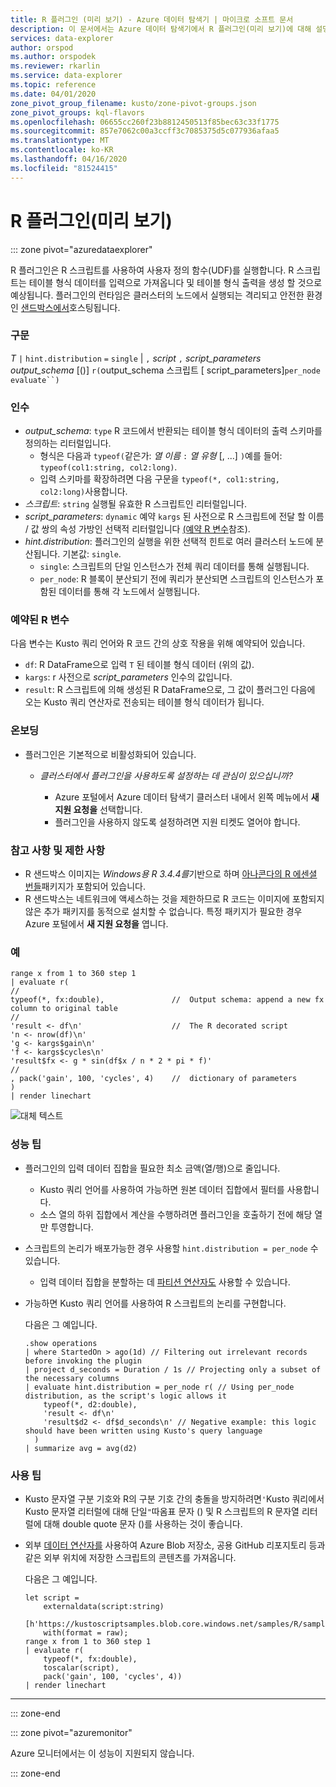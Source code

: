 ```yaml
---
title: R 플러그인 (미리 보기) - Azure 데이터 탐색기 | 마이크로 소프트 문서
description: 이 문서에서는 Azure 데이터 탐색기에서 R 플러그인(미리 보기)에 대해 설명합니다.
services: data-explorer
author: orspod
ms.author: orspodek
ms.reviewer: rkarlin
ms.service: data-explorer
ms.topic: reference
ms.date: 04/01/2020
zone_pivot_group_filename: kusto/zone-pivot-groups.json
zone_pivot_groups: kql-flavors
ms.openlocfilehash: 06655cc260f23b8812450513f85bec63c33f1775
ms.sourcegitcommit: 857e7062c00a3ccff3c7085375d5c077936afaa5
ms.translationtype: MT
ms.contentlocale: ko-KR
ms.lasthandoff: 04/16/2020
ms.locfileid: "81524415"
---
```

# <a name="r-plugin-preview"></a>R 플러그인(미리 보기)

::: zone pivot="azuredataexplorer"

R 플러그인은 R 스크립트를 사용하여 사용자 정의 함수(UDF)를 실행합니다. R 스크립트는 테이블 형식 데이터를 입력으로 가져옵니다 및 테이블 형식 출력을 생성 할 것으로 예상됩니다.
플러그인의 런타임은 클러스터의 노드에서 실행되는 격리되고 안전한 환경인 [샌드박스에서](../concepts/sandboxes.md)호스팅됩니다.

### <a name="syntax"></a>구문

*T* `|` `hint.distribution` `=` `single` | `,` *script* `,` *script_parameters* *output_schema* [()] `r(`output_schema 스크립트 [ script_parameters]`per_node` `evaluate``)`


### <a name="arguments"></a>인수

* *output_schema*: `type` R 코드에서 반환되는 테이블 형식 데이터의 출력 스키마를 정의하는 리터럴입니다.
    * 형식은 다음과 `typeof(`같은가: *열 이름* `:` *열 유형* [, ...] `)`예를 들어: `typeof(col1:string, col2:long)`.
    * 입력 스키마를 확장하려면 다음 구문을 `typeof(*, col1:string, col2:long)`사용합니다.
* *스크립트*: `string` 실행될 유효한 R 스크립트인 리터럴입니다.
* *script_parameters*: `dynamic` 예약 `kargs` 된 사전으로 R 스크립트에 전달 할 이름 / 값 쌍의 속성 가방인 선택적 리터럴입니다 [(예약 R 변수](#reserved-r-variables)참조).
* *hint.distribution*: 플러그인의 실행을 위한 선택적 힌트로 여러 클러스터 노드에 분산됩니다.
   기본값: `single`.
    * `single`: 스크립트의 단일 인스턴스가 전체 쿼리 데이터를 통해 실행됩니다.
    * `per_node`: R 블록이 분산되기 전에 쿼리가 분산되면 스크립트의 인스턴스가 포함된 데이터를 통해 각 노드에서 실행됩니다.


### <a name="reserved-r-variables"></a>예약된 R 변수

다음 변수는 Kusto 쿼리 언어와 R 코드 간의 상호 작용을 위해 예약되어 있습니다.

* `df`: R DataFrame으로 입력 `T` 된 테이블 형식 데이터 (위의 값).
* `kargs`: r 사전으로 *script_parameters* 인수의 값입니다.
* `result`: R 스크립트에 의해 생성된 R DataFrame으로, 그 값이 플러그인 다음에 오는 Kusto 쿼리 연산자로 전송되는 테이블 형식 데이터가 됩니다.

### <a name="onboarding"></a>온보딩


* 플러그인은 기본적으로 비활성화되어 있습니다.
    * *클러스터에서 플러그인을 사용하도록 설정하는 데 관심이 있으십니까?*
        
        * Azure 포털에서 Azure 데이터 탐색기 클러스터 내에서 왼쪽 메뉴에서 **새 지원 요청을** 선택합니다.
        * 플러그인을 사용하지 않도록 설정하려면 지원 티켓도 열어야 합니다.

### <a name="notes-and-limitations"></a>참고 사항 및 제한 사항

* R 샌드박스 이미지는 *Windows용 R 3.4.4를*기반으로 하며 [아나콘다의 R 에센셜 번들](https://docs.anaconda.com/anaconda/packages/r-language-pkg-docs/)패키지가 포함되어 있습니다.
* R 샌드박스는 네트워크에 액세스하는 것을 제한하므로 R 코드는 이미지에 포함되지 않은 추가 패키지를 동적으로 설치할 수 없습니다. 특정 패키지가 필요한 경우 Azure 포털에서 **새 지원 요청을** 엽니다.


### <a name="examples"></a>예

```kusto
range x from 1 to 360 step 1
| evaluate r(
//
typeof(*, fx:double),               //  Output schema: append a new fx column to original table 
//
'result <- df\n'                    //  The R decorated script
'n <- nrow(df)\n'
'g <- kargs$gain\n'
'f <- kargs$cycles\n'
'result$fx <- g * sin(df$x / n * 2 * pi * f)'
//
, pack('gain', 100, 'cycles', 4)    //  dictionary of parameters
)
| render linechart 
```
![대체 텍스트](./images/samples/sine-demo.png "시네 데모")




### <a name="performance-tips"></a>성능 팁

* 플러그인의 입력 데이터 집합을 필요한 최소 금액(열/행)으로 줄입니다.
    * Kusto 쿼리 언어를 사용하여 가능하면 원본 데이터 집합에서 필터를 사용합니다.
    * 소스 열의 하위 집합에서 계산을 수행하려면 플러그인을 호출하기 전에 해당 열만 투영합니다.
* 스크립트의 논리가 배포가능한 경우 사용할 `hint.distribution = per_node` 수 있습니다.
    * 입력 데이터 집합을 분할하는 데 [파티션 연산자도](partitionoperator.md) 사용할 수 있습니다.
* 가능하면 Kusto 쿼리 언어를 사용하여 R 스크립트의 논리를 구현합니다.

    다음은 그 예입니다.

    ```kusto    
    .show operations
    | where StartedOn > ago(1d) // Filtering out irrelevant records before invoking the plugin
    | project d_seconds = Duration / 1s // Projecting only a subset of the necessary columns
    | evaluate hint.distribution = per_node r( // Using per_node distribution, as the script's logic allows it
        typeof(*, d2:double),
        'result <- df\n'
        'result$d2 <- df$d_seconds\n' // Negative example: this logic should have been written using Kusto's query language
      )
    | summarize avg = avg(d2)
    ```

### <a name="usage-tips"></a>사용 팁

* Kusto 문자열 구분 기호와 R의 구분 기호 간의 충돌을 방지하려면`'`Kusto 쿼리에서 Kusto 문자열 리터럴에 대해 단일`"`따옴표 문자 () 및 R 스크립트의 R 문자열 리터럴에 대해 double quote 문자 ()를 사용하는 것이 좋습니다.
* 외부 [데이터 연산자를](externaldata-operator.md) 사용하여 Azure Blob 저장소, 공용 GitHub 리포지토리 등과 같은 외부 위치에 저장한 스크립트의 콘텐츠를 가져옵니다.
  
  다음은 그 예입니다.

    ```kusto    
    let script = 
        externaldata(script:string)
        [h'https://kustoscriptsamples.blob.core.windows.net/samples/R/sample_script.r']
        with(format = raw);
    range x from 1 to 360 step 1
    | evaluate r(
        typeof(*, fx:double),
        toscalar(script), 
        pack('gain', 100, 'cycles', 4))
    | render linechart 
    ```

---

::: zone-end

::: zone pivot="azuremonitor"

Azure 모니터에서는 이 성능이 지원되지 않습니다.

::: zone-end

